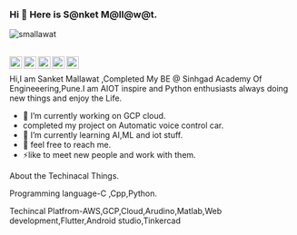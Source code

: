 ### Hi 👋 Here is S@nket M@ll@w@t.
<p align=""> <img src="https://komarev.com/ghpvc/?username=smallawat" alt="smallawat" /> </p>
<br/>
<a href="https://mail.google.com/mail/sanket.mallawat91@gmail.com">
<img align="left" alt="Gmail" width="22px" src="https://cdn.jsdelivr.net/npm/simple-icons@v3/icons/gmail.svg" />
</a>
<a href="https://www.linkedin.com/in/sanket-mallawat/">
<img align="left" alt="LinkdeIN" width="22px" src="https://cdn.jsdelivr.net/npm/simple-icons@v3/icons/linkedin.svg" />
</a>
<a href="https://twitter.com/MallawatSanket">
<img align="left" alt="Twitter" width="22px" src="https://cdn.jsdelivr.net/npm/simple-icons@v3/icons/twitter.svg" />
</a>
<a href="https://www.instagram.com/sanket.mallawat/">
<img align="left" alt="Instagram" width="22px" src="https://cdn.jsdelivr.net/npm/simple-icons@v3/icons/instagram.svg" />
</a>
<a href="https://www.facebook.com/sanket.mallawat/">
<img align="left" alt="facebook" width="22px" src="https://cdn.jsdelivr.net/npm/simple-icons@v3/icons/facebook.svg" />
</a>
<br />








Hi,I am Sanket Mallawat ,Completed My BE @ Sinhgad Academy Of Engineeering,Pune.I am AIOT inspire and Python enthusiasts always doing new things and enjoy the Life.

- 🔭 I’m currently working on GCP cloud.
- completed my project on Automatic voice control car.
- 🌱 I’m currently learning AI,ML and iot stuff.
- 💬 feel free to reach me.
- ⚡like to meet new people and work with them.

About the Techinacal Things.

Programming language-C ,Cpp,Python.

Techincal Platfrom-AWS,GCP,Cloud,Arudino,Matlab,Web development,Flutter,Android studio,Tinkercad


